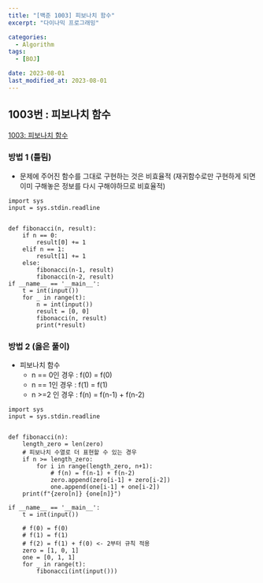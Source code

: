 ```yaml
---
title: "[백준 1003] 피보나치 함수"
excerpt: "다이나믹 프로그래밍"

categories:
  - Algorithm
tags:
  - [BOJ]

date: 2023-08-01
last_modified_at: 2023-08-01
---
```


## 1003번 : 피보나치 함수

[1003: 피보나치 함수](https://www.acmicpc.net/problem/1003)

### 방법 1 (틀림)

- 문제에 주어진 함수를 그대로 구현하는 것은 비효율적 (재귀함수로만 구현하게 되면 이미 구해놓은 정보를 다시 구해야하므로 비효율적)

```
import sys
input = sys.stdin.readline


def fibonacci(n, result):
    if n == 0:
        result[0] += 1
    elif n == 1:
        result[1] += 1
    else:
        fibonacci(n-1, result)
        fibonacci(n-2, result)
if __name__ == '__main__':
    t = int(input())
    for _ in range(t):
        n = int(input())
        result = [0, 0]
        fibonacci(n, result)
        print(*result)
```

### 방법 2 (옳은 풀이)

- 피보나치 함수
  - n == 0인 경우 : f(0) = f(0)
  - n == 1인 경우 : f(1) = f(1)
  - n >=2 인 경우 : f(n) = f(n-1) + f(n-2)

```
import sys
input = sys.stdin.readline


def fibonacci(n):
    length_zero = len(zero)
    # 피보나치 수열로 더 표현할 수 있는 경우
    if n >= length_zero:
        for i in range(length_zero, n+1):
            # f(n) = f(n-1) + f(n-2)
            zero.append(zero[i-1] + zero[i-2])
            one.append(one[i-1] + one[i-2])
    print(f"{zero[n]} {one[n]}")

if __name__ == '__main__':
    t = int(input())

    # f(0) = f(0)
    # f(1) = f(1)
    # f(2) = f(1) + f(0) <- 2부터 규칙 적용
    zero = [1, 0, 1]
    one = [0, 1, 1]
    for _ in range(t):
        fibonacci(int(input()))
```

